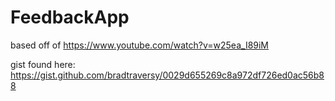 # FeedbackApp

based off of https://www.youtube.com/watch?v=w25ea_I89iM

gist found here: https://gist.github.com/bradtraversy/0029d655269c8a972df726ed0ac56b88
